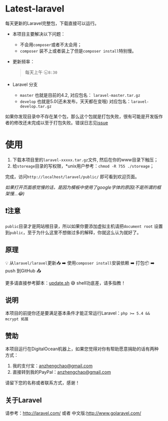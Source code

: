 Latest-laravel
==============

每天更新的Laravel完整包，下载直接可以运行。

- 本项目主要解决以下问题：

    - 不会用`composer`或者不太会用；
    - `composer` 装不上或者装上了但是`composer install`特别慢。

- 更新频率：
    > 每天上午 :clock830:`8:30`

- Laravel 分支
    - `master` 也就是目前的4.2, 对应包名： `laravel-master.tar.gz`
    - `develop` 也就是5.0(还未发布，天天都在变哦) 对应包名：`laravel-develop.tar.gz`

 如果你发现目录中不存在某个包，那么这个包就是打包失败，很有可能是开发版作者的修改还未完成以至于打包失败。错误日志见[issue](https://github.com/overtrue/latest-laravel/issues)

# 使用
1. 下载本项目里的`laravel-xxxxx.tar.gz`文件, 然后在你的www目录下触压；
2. 给`storeage`目录的写权限，*unix用户参考：`chmod -R 755 ./storeage`；

完成，访问`http://localhost/laravel/public/` 即可看到欢迎页面。

_如果打开页面感觉慢的话，是因为模板中使用了google字体的原因(不是所谓的框架慢...:joy:)_

## :heavy_exclamation_mark:注意
`public`目录才是网站根目录，所以如果你要添加虚拟主机请把`document root` 设置到`public`，至于为什么这里不想做过多的解释，你就这么认为就好了。

## 原理

:bulb: 从`laravel/laravel`更新:inbox_tray: :arrow_right:  使用`composer install`安装依赖 :arrow_right: 打包:package: :arrow_right:  push 到GitHub :outbox_tray:

更多请直接参考脚本：[update.sh](https://github.com/overtrue/latest-laravel/blob/master/scripts/update.sh) :sweat_smile: shell功底差，请多指教！

## 说明
本项目的前提你还是要满足基本条件才能正常运行Laravel：`php >= 5.4 && mcrypt 拓展`

## 赞助
本项目运行在DigitalOcean机器上，如果您觉得对你有帮助愿意捐助的话有两种方式：

1. 我的支付宝：anzhengchao@gmail.com
2. 直接转到我的PayPal：anzhengchao@gmail.com

请留下您的名称或者联系方式，感谢！

## 关于Laravel
请参考：http://laravel.com/ 或者 中文版:http://www.golaravel.com/


